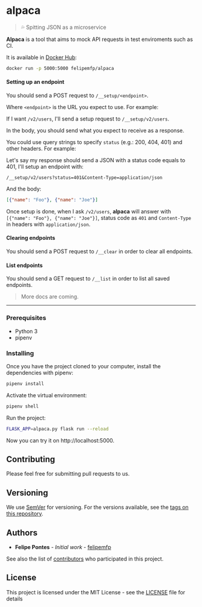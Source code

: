 # alpaca

> :sweat_drops: Spitting JSON as a microservice

**Alpaca** is a tool that aims to mock API requests in test enviroments such as CI.

It is available in [Docker Hub](https://hub.docker.com/r/felipemfp/alpaca/):

```bash
docker run -p 5000:5000 felipemfp/alpaca
```

#### Setting up an endpoint

You should send a POST request to `/__setup/<endpoint>`.

Where `<endpoint>` is the URL you expect to use. For example:

If I want `/v2/users`, I'll send a setup request to `/__setup/v2/users`.

In the body, you should send what you expect to receive as a response.

You could use query strings to specify `status` (e.g.: 200, 404, 401) and other headers. For example:

Let's say my response should send a JSON with a status code equals to 401, I'll setup an endpoint with:

```
/__setup/v2/users?status=401&Content-Type=application/json
```

And the body:

```json
[{"name": "Foo"}, {"name": "Joe"}]
```

Once setup is done, when I ask `/v2/users`, **alpaca** will answer with `[{"name": "Foo"}, {"name": "Joe"}]`, status code as `401` and `Content-Type` in headers with `application/json`.

#### Clearing endpoints

You should send a POST request to `/__clear` in order to clear all endpoints.

#### List endpoints

You should send a GET request to `/__list` in order to list all saved endpoints.

> More docs are coming.

---

### Prerequisites

* Python 3
* pipenv

### Installing

Once you have the project cloned to your computer, install the dependencies with pipenv:

```bash
pipenv install
```

Activate the virtual environment:

```bash
pipenv shell
```

Run the project:

```bash
FLASK_APP=alpaca.py flask run --reload
```

Now you can try it on http://localhost:5000.

## Contributing

Please feel free for submitting pull requests to us.

## Versioning

We use [SemVer](http://semver.org/) for versioning. For the versions available, see the [tags on this repository](https://github.com/felipemfp/alpaca/tags). 

## Authors

* **Felipe Pontes** - *Initial work* - [felipemfp](https://github.com/felipemfp)

See also the list of [contributors](https://github.com/felipemfp/alpaca/contributors) who participated in this project.

## License

This project is licensed under the MIT License - see the [LICENSE](LICENSE) file for details
